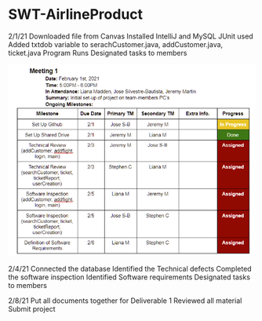 # SWT-AirlineProduct

2/1/21
Downloaded file from Canvas
Installed IntelliJ and MySQL
JUnit used
Added txtdob variable to serachCustomer.java, addCustomer.java, ticket.java
Program Runs
Designated tasks to members

![meeting1](https://github.com/JoseSilvestreBautista/SWT-AirlineProduct/blob/master/meeting1.png?raw=true)

2/4/21
Connected the database
Identified the Technical defects
Completed the software inspection
Identified Software requirements
Designated tasks to members

2/8/21
Put all documents together for Deliverable 1
Reviewed all material
Submit project
